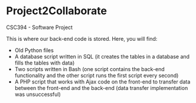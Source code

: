 # Project2Collaborate
CSC394 - Software Project

This is where our back-end code is stored. Here, you will find:
- Old Python files
- A database script written in SQL (it creates the tables in a database and fills the tables with data)
- Two scripts written in Bash (one script contains the back-end functionality and the other script runs the first script every second)
- A PHP script that works with Ajax code on the front-end to transfer data between the front-end and the back-end (data transfer implementation was unsuccessful)
